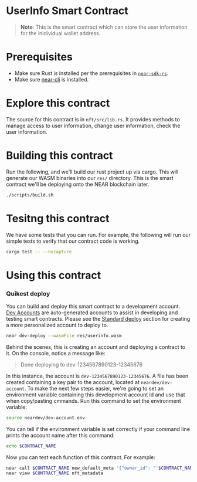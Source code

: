 # UserInfo Smart Contract

>**Note**: This is the smart contract which can store the user information for the inidividual wallet address.

Prerequisites
======
  * Make sure Rust is installed per the prerequisites in [`near-sdk-rs`](https://github.com/near/near-sdk-rs).
  * Make sure [near-cli](https://github.com/near/near-cli) is installed.

Explore this contract
======

The source for this contract is in `nft/src/lib.rs`. It provides methods to manage access to user information, change user information, check the user information.

Building this contract
======
Run the following, and we'll build our rust project up via cargo. This will generate our WASM binaries into our `res/` directory. This is the smart contract we'll be deploying onto the NEAR blockchain later.
```bash
./scripts/build.sh
```

Tesitng this contract
======
We have some tests that you can run. For example, the following will run our simple tests to verify that our contract code is working.

```bash
cargo test -- --nocapture
```

Using this contract
======

### Quikest deploy

You can build and deploy this smart contract to a development account. [Dev Accounts](https://docs.near.org/concepts/basics/account#dev-accounts) are auto-generated accounts to assist in developing and testing smart contracts. Please see the [Standard deploy](#standard-deploy) section for creating a more personalized account to deploy to.

```bash
near dev-deploy --wasmFile res/userinfo.wasm
```

Behind the scenes, this is creating an account and deploying a contract to it. On the console, notice a message like:

>Done deploying to dev-1234567890123-12345676

In this instance, the account is `dev-1234567890123-12345676`. A file has been created containing a key pair to
the account, located at `neardev/dev-account`. To make the next few steps easier, we're going to set an
environment variable containing this development account id and use that when copy/pasting cmmands.
Run this command to set the environment variable:

```bash
source neardev/dev-account.env
```

You can tell if the environment variable is set correctly if your command line prints the account name after this command:
```bash
echo $CONTRACT_NAME
```
Now you can test each function of this contract. For example:

```bash
near call $CONTRACT_NAME new_default_meta '{"owner_id": "'$CONTRACT_NAME'"}' --accountId $CONTRACT_NAME
near view $CONTRACT_NAME nft_metadata
```